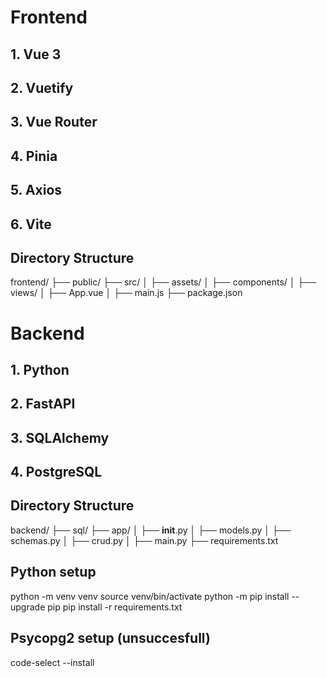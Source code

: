 Frontend
========
## 1. Vue 3
## 2. Vuetify
## 3. Vue Router
## 4. Pinia
## 5. Axios
## 6. Vite

Directory Structure
-------------------
frontend/
├── public/
├── src/
│   ├── assets/
│   ├── components/
│   ├── views/
│   ├── App.vue
│   ├── main.js
├── package.json


Backend
=======
## 1. Python
## 2. FastAPI
## 3. SQLAlchemy
## 4. PostgreSQL

Directory Structure
-------------------
backend/
├── sql/
├── app/
│   ├── __init__.py
│   ├── models.py
│   ├── schemas.py
│   ├── crud.py
│   ├── main.py
├── requirements.txt

Python setup
------------
python -m venv venv
source venv/bin/activate
python -m pip install --upgrade pip
pip install -r requirements.txt

Psycopg2 setup (unsuccesfull)
--------------

code-select --install
